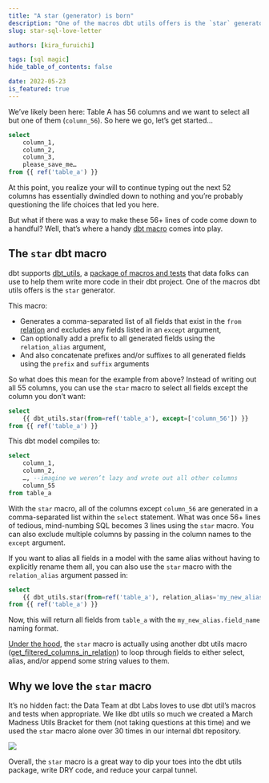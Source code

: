 ```yaml
---
title: "A star (generator) is born"
description: "One of the macros dbt utils offers is the `star` generator. This dbt macro is one of our favorites because it lets you select all the fields you want without writing the columns you don't."
slug: star-sql-love-letter

authors: [kira_furuichi]

tags: [sql magic]
hide_table_of_contents: false

date: 2022-05-23
is_featured: true
---
```



We’ve likely been here: Table A has 56 columns and we want to select all but one of them (`column_56`). So here we go, let’s get started…

```sql
select
	column_1,
	column_2,
	column_3,
	please_save_me…
from {{ ref('table_a') }}
```

At this point, you realize your will to continue typing out the next 52 columns has essentially dwindled down to nothing and you’re probably questioning the life choices that led you here.

But what if there was a way to make these 56+ lines of code come down to a handful? Well, that’s where a handy [dbt macro](/docs/build/jinja-macros) comes into play.

<!--truncate-->

## The `star` dbt macro

dbt supports [dbt_utils](https://github.com/dbt-labs/dbt-utils), a [package of macros and tests](https://docs.getdbt.com/docs/build/packages) that data folks can use to help them write more <Term id="dry" /> code in their dbt project. One of the macros dbt utils offers is the `star` generator.

This macro:

* Generates a comma-separated list of all fields that exist in the `from` [relation](https://docs.getdbt.com/reference/dbt-classes#relation) and excludes any fields listed in an `except` argument,
* Can optionally add a prefix to all generated fields using the `relation_alias`  argument,
* And also concatenate prefixes and/or suffixes to all generated fields using the  `prefix` and `suffix` arguments

So what does this mean for the example from above? Instead of writing out all 55 columns, you can use the `star` macro to select all fields except the column you don’t want:

```sql
select
	{{ dbt_utils.star(from=ref('table_a'), except=['column_56']) }}
from {{ ref('table_a') }}
```

This dbt model compiles to:

```sql
select
	column_1,
	column_2,
	…, --imagine we weren’t lazy and wrote out all other columns
	column_55
from table_a
```

With the `star` macro, all of the columns except `column_56` are generated in a comma-separated list within the `select` statement. What was once 56+ lines of tedious, mind-numbing SQL becomes 3 lines using the `star` macro. You can also exclude multiple columns by passing in the column names to the `except` argument.

If you want to alias all fields in a model with the same alias without having to explicitly rename them all, you can also use the `star` macro with the `relation_alias` argument passed in:

```sql
select
	{{ dbt_utils.star(from=ref('table_a'), relation_alias='my_new_alias') }}
from {{ ref('table_a') }}
```

Now, this will return all fields from `table_a` with the `my_new_alias.field_name` naming format.

[Under the hood](https://github.com/dbt-labs/dbt-utils/blob/main/macros/sql/star.sql), the `star` macro is actually using another dbt utils macro ([get_filtered_columns_in_relation](https://github.com/dbt-labs/dbt-utils#get_filtered_columns_in_relation-source)) to loop through fields to either select, alias, and/or append some string values to them.

## Why we love the `star` macro

It’s no hidden fact: the Data Team at dbt Labs loves to use dbt util’s macros and tests when appropriate. We like dbt utils so much we created a March Madness Utils Bracket for them (not taking questions at this time) and we used the `star` macro alone over 30 times in our internal dbt repository.

![](/img/blog/2022-07-13-star-sql-love-letter/utils-madness-1.png)


Overall, the `star` macro is a great way to dip your toes into the dbt utils package, write DRY code, and reduce your carpal tunnel.